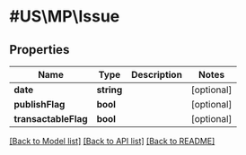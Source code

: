 # #US\MP\Issue

## Properties

Name | Type | Description | Notes
------------ | ------------- | ------------- | -------------
**date** | **string** |  | [optional]
**publishFlag** | **bool** |  | [optional]
**transactableFlag** | **bool** |  | [optional]


[[Back to Model list]](../) [[Back to API list]](../../Api/US/MP) [[Back to README]](../../README.md)
